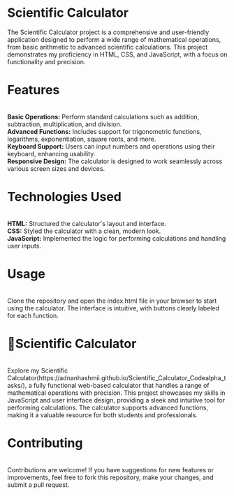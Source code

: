 # Scientific Calculator
The Scientific Calculator project is a comprehensive and user-friendly application designed to perform a wide range of mathematical operations, from basic arithmetic to advanced scientific calculations. This project demonstrates my proficiency in HTML, CSS, and JavaScript, with a focus on functionality and precision.
<br>
<h1>Features</h1>
<br>
<b>Basic Operations:</b> Perform standard calculations such as addition, subtraction, multiplication, and division.
<br>
<b>Advanced Functions:</b> Includes support for trigonometric functions, logarithms, exponentiation, square roots, and more.
<br>
<b>Keyboard Support:</b> Users can input numbers and operations using their keyboard, enhancing usability.
<br>
<b>Responsive Design:</b> The calculator is designed to work seamlessly across various screen sizes and devices.
<br>
<h1>Technologies Used</h1>
<br>
<b>HTML:</b> Structured the calculator's layout and interface.
<br>
<b>CSS:</b> Styled the calculator with a clean, modern look.
<br>
<b>JavaScript:</b> Implemented the logic for performing calculations and handling user inputs.
<br>
<h1>Usage</h1>
<br>
Clone the repository and open the index.html file in your browser to start using the calculator. The interface is intuitive, with buttons clearly labeled for each function.
<br>
<h1>🧮Scientific Calculator</h1>
<br>
Explore my Scientific Calculator(https://adnanhashmii.github.io/Scientific_Calculator_Codealpha_tasks/), a fully functional web-based calculator that handles a range of mathematical operations with precision. This project showcases my skills in JavaScript and user interface design, providing a sleek and intuitive tool for performing calculations. The calculator supports advanced functions, making it a valuable resource for both students and professionals.
<br>
<h1>Contributing</h1>
<br>
Contributions are welcome! If you have suggestions for new features or improvements, feel free to fork this repository, make your changes, and submit a pull request.
